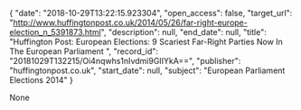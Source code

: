 {
  "date": "2018-10-29T13:22:15.923304", 
  "open_access": false, 
  "target_url": "http://www.huffingtonpost.co.uk/2014/05/26/far-right-europe-election_n_5391873.html", 
  "description": null, 
  "end_date": null, 
  "title": "Huffington Post: European Elections: 9 Scariest Far-Right Parties Now In The European Parliament ", 
  "record_id": "20181029T132215/Oi4nqwhs1nIvdmi9GIIYkA==", 
  "publisher": "huffingtonpost.co.uk", 
  "start_date": null, 
  "subject": "European Parliament Elections 2014"
}

None